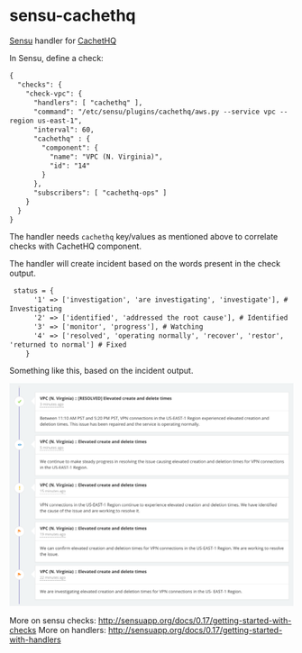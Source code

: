 # sensu-cachethq

[Sensu](http://sensuapp.org/) handler for [CachetHQ](https://cachethq.io)

In Sensu, define a check:

```
{
  "checks": {
    "check-vpc": {
      "handlers": [ "cachethq" ],
      "command": "/etc/sensu/plugins/cachethq/aws.py --service vpc --region us-east-1",
      "interval": 60,
      "cachethq" : {
        "component": {
          "name": "VPC (N. Virginia)",
          "id": "14"
        }
      },
      "subscribers": [ "cachethq-ops" ]
    }
  }
}
```

The handler needs `cachethq` key/values as mentioned above to correlate checks with CachetHQ component.

The handler will create incident based on the words present in the check output.

```
 status = {
      '1' => ['investigation', 'are investigating', 'investigate'], # Investigating
      '2' => ['identified', 'addressed the root cause'], # Identified
      '3' => ['monitor', 'progress'], # Watching
      '4' => ['resolved', 'operating normally', 'recover', 'restor', 'returned to normal'] # Fixed
    }
```

Something like this, based on the incident output.

![CachetHQ-Incidents](https://raw.githubusercontent.com/bimlendu/sensu-cachethq/master/CachetHQ%20-%20Incidents.png)

More on sensu checks: http://sensuapp.org/docs/0.17/getting-started-with-checks
More on handlers: http://sensuapp.org/docs/0.17/getting-started-with-handlers
